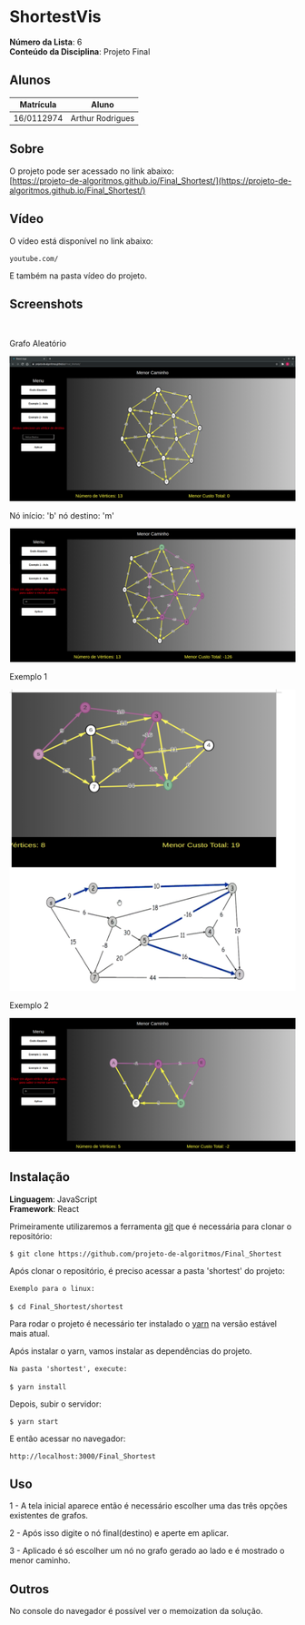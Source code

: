# ShortestVis

**Número da Lista**: 6<br>
**Conteúdo da Disciplina**: Projeto Final<br>

## Alunos

| Matrícula  | Aluno            |
| ---------- | ---------------- |
| 16/0112974 | Arthur Rodrigues |

## Sobre

O projeto pode ser acessado no link abaixo: <br>
    [https://projeto-de-algoritmos.github.io/Final_Shortest/](https://projeto-de-algoritmos.github.io/Final_Shortest/)


## Vídeo
O vídeo está disponível no link abaixo:

    youtube.com/


E também na pasta vídeo do projeto.
## Screenshots
<br>

Grafo Aleatório

![random graph](./screenshots/random.png)

Nó início: 'b' nó destino: 'm' 

![random graph b to m](./screenshots/random-b-to-m.png)

Exemplo 1 

![example 1](./screenshots/example1.png)

Exemplo 2

![example 1](./screenshots/example2.png)

## Instalação

**Linguagem**: JavaScript<br>
**Framework**: React<br>


Primeiramente utilizaremos a ferramenta [git](https://git-scm.com/downloads) que é necessária para clonar o repositório:

    $ git clone https://github.com/projeto-de-algoritmos/Final_Shortest

Após clonar o repositório, é preciso acessar a pasta 'shortest' do projeto:

    Exemplo para o linux:

    $ cd Final_Shortest/shortest

Para rodar o projeto é necessário ter instalado o [yarn](https://classic.yarnpkg.com/pt-BR/docs/install/#debian-stable) na versão estável mais atual.

Após instalar o yarn, vamos instalar as dependências do projeto.

    Na pasta 'shortest', execute:

    $ yarn install

Depois, subir o servidor:

    $ yarn start

E então acessar no navegador:

    http://localhost:3000/Final_Shortest



## Uso

1 - A tela inicial aparece então é necessário escolher uma das três opções existentes de grafos. 

2 - Após isso digite o nó final(destino) e aperte em aplicar.

3 - Aplicado é só escolher um nó no grafo gerado ao lado e é mostrado o menor caminho.
## Outros

No console do navegador é possível ver o memoization da solução.
